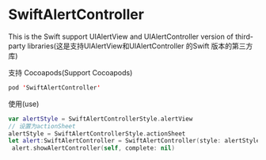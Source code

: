 # SwiftAlertController
This is the Swift support UIAlertView and UIAlertController version of third-party libraries(这是支持UIAlertView和UIAlertController 的Swift 版本的第三方库)

支持 Cocoapods(Support Cocoapods)
```swift
pod 'SwiftAlertController'
```

使用(use)

```swift
var alertStyle = SwiftAlertControllerStyle.alertView
// 设置为actionSheet
alertStyle = SwiftAlertControllerStyle.actionSheet
let alert:SwiftAlertController = SwiftAlertController(style: alertStyle, title: nil, message: "alert", otherButtons: ["Other"])
 alert.showAlertController(self, complete: nil)
```
